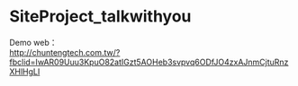 # SiteProject_talkwithyou
Demo web：  
http://chuntengtech.com.tw/?fbclid=IwAR09Uuu3KpuO82atIGzt5AOHeb3svpvq6ODfJO4zxAJnmCjtuRnzXHlHgLI

